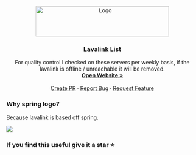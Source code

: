 <div align="center">
  <a href="https://github.com/DarrenOfficial/lavalink-list">
    <img src="https://blog.darrennathanael.com/cdn/springtext.svg" alt="Logo" width="350" height="80">
  </a>

<h3 align="center">Lavalink List</h3>

  <p align="center">
    For quality control I checked on these servers per weekly basis, if the lavalink is offline / unreachable it will be removed.
    <br />
    <a href="https://lavalink-list.darrennathanael.com"><strong>Open Website »</strong></a>
    <br />
    <br />
    <a href="https://github.com/DarrenOfficial/lavalink-list/pulls">Create PR</a>
    ·
    <a href="https://github.com/DarrenOfficial/lavalink-list/issues">Report Bug</a>
    ·
    <a href="https://github.com/DarrenOfficial/lavalink-list/issues">Request Feature</a>
  </p>
</div>


### Why spring logo?

Because lavalink is based off spring.

<a href="https://github.com/DarrenOfficial/lavalink-list/graphs/contributors">
  <img src="https://contributors-img.web.app/image?repo=DarrenOfficial/lavalink-list" />
</a>


### If you find this useful give it a star ⭐️
